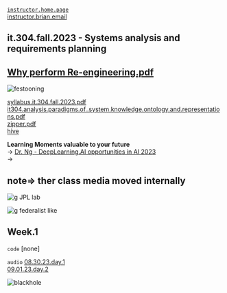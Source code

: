 [`instructor.home.page`](https://github.com/bbe2/instructor.brian)  
[instructor.brian.email](b.hhogan@snhu.edu)  

## it.304.fall.2023 - Systems analysis and requirements planning
## [Why perform Re-engineering.pdf](https://github.com/bbe2/instructor.brian/files/13774186/Why.perform.Re-engineering.pdf)  

![festooning](https://github.com/bbe2/instructor.brian/assets/59778456/52834799-fe5e-49ab-80fc-24191da1224d)  

[syllabus.it.304.fall.2023.pdf](https://github.com/bbe2/instructor.brian/files/12490135/syllabus.it.304.fall.2023.pdf)  
[it304.analysis.paradigms.of..system.knowledge.ontology.and.representations.pdf](https://github.com/bbe2/instructor.brian/files/13774138/it304.analysis.paradigms.of.system.knowledge.ontology.and.representations.pdf)  
[zipper.pdf](https://github.com/bbe2/instructor.brian/files/12494131/zion.pdf)  
[hive](https://drive.google.com/drive/folders/1daLZsYcS_3Myezd8MJm_ybcF8oY_Ly4h?usp=sharing)  


**Learning Moments valuable to your future**  
-> [Dr. Ng - DeepLearning.AI opportunities in AI 2023](https://www.youtube.com/watch?v=5p248yoa3oE)  
-> 

## note=> ther class media moved internally  
![g JPL lab](https://github.com/bbe2/instructor.brian/assets/59778456/0a999b9c-e3c3-40f7-9b09-0d91b4df0537)  

![g federalist like](https://github.com/bbe2/instructor.brian/assets/59778456/c9f42e71-dd4c-4a71-a71e-bca473f97d19)  

## Week.1  
`code`  [none]

`audio` <moved to internal> 
[08.30.23.day.1](https://snhu-my.sharepoint.com/:u:/g/personal/b_hogan_snhu_edu/ESTlitFr8wZMriRoUIg5LUQBGmolCt4KVBuGVxoHu8PK9w?e=yjQa2E)  
[09.01.23.day.2](https://snhu-my.sharepoint.com/:u:/g/personal/b_hogan_snhu_edu/EdLrrSoUKzhAkhN2qORwtHYBGoJWKza_TMIV942_M0l6VQ?e=uLdedq)  





![blackhole](https://github.com/bbe2/instructor.brian/assets/59778456/5b0376a6-b2c3-4147-8501-594fc4de5f33)
